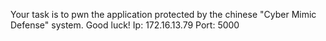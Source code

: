 Your task is to pwn the application protected by the chinese "Cyber Mimic Defense" system.
Good luck!
Ip: 172.16.13.79
Port: 5000